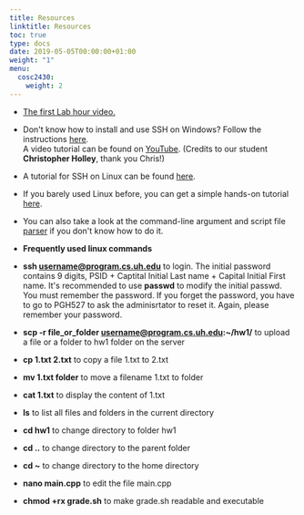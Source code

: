 ```yaml
---
title: Resources
linktitle: Resources
toc: true
type: docs
date: 2019-05-05T00:00:00+01:00
weight: "1"
menu:
  cosc2430:
    weight: 2
---
```

*   [The first Lab hour video.](https://drive.google.com/open?id=1p4zqRJVi2-kSEpFQ8jO-F0z6TvZg78iz)
*   Don't know how to install and use SSH on Windows? Follow the instructions [here](http://www.ohlone.edu/org/webcenter/sftptutorial/windowssftp-downloadinstall.html).  
    A video tutorial can be found on [YouTube](https://www.youtube.com/watch?v=mncUlFUiHNM&feature=youtu.be). (Credits to our student **Christopher Holley**, thank you Chris!)
*   A tutorial for SSH on Linux can be found [here](http://support.suso.com/supki/SSH_Tutorial_for_Linux).
*   If you barely used Linux before, you can get a simple hands-on tutorial [here](http://www.howtogeek.com/140679/beginner-geek-how-to-start-using-the-linux-terminal/).
*   You can also take a look at the command-line argument and script file [parser](FAQ/parsers.zip) if you don't know how to do it.


*   **Frequently used linux commands**

*   **ssh username@program.cs.uh.edu** to login. The initial password contains 9 digits, PSID + Captital Initial Last name + Capital Initial First name. It's recommended to use **passwd** to modify the initial passwd. You must remember the password. If you forget the password, you have to go to PGH527 to ask the adminisrtator to reset it. Again, please remember your password.
*   **scp -r file_or_folder username@program.cs.uh.edu:~/hw1/** to upload a file or a folder to hw1 folder on the server
*   **cp 1.txt 2.txt** to copy a file 1.txt to 2.txt
*   **mv 1.txt folder** to move a filename 1.txt to folder
*   **cat 1.txt** to display the content of 1.txt
*   **ls** to list all files and folders in the current directory
*   **cd hw1** to change directory to folder hw1
*   **cd ..** to change directory to the parent folder
*   **cd ~** to change directory to the home directory
*   **nano main.cpp** to edit the file main.cpp
*   **chmod +rx grade.sh** to make grade.sh readable and executable
